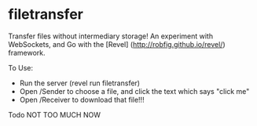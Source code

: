 filetransfer
============

Transfer files without intermediary storage!  An experiment with WebSockets, and Go with the [Revel] (http://robfig.github.io/revel/) framework.


To Use:

* Run the server (revel run filetransfer)
* Open /Sender  to choose a file, and click the text which says "click me"
* Open /Receiver to download that file!!!

Todo
NOT TOO MUCH NOW
